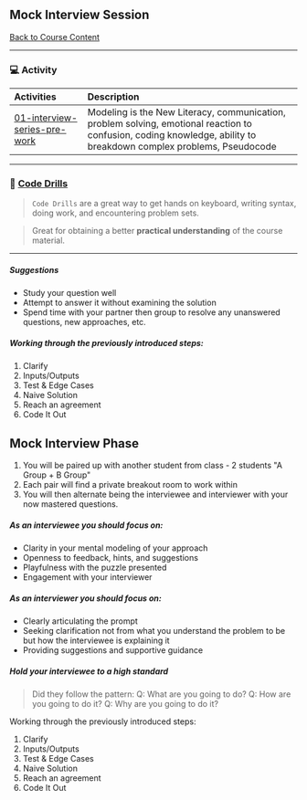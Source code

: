 ## Mock Interview Session
[Back to Course Content](../../README.md)

-----
### :computer: Activity

|  Activities |  Description |
|:--	|:--
|[01-interview-series-pre-work](./activities/01-interview-series-pre-work)| Modeling is the New Literacy, communication, problem solving, emotional reaction to confusion, coding knowledge, ability to breakdown complex problems, Pseudocode |




------
### :dart: **[Code Drills](code-drills/README.md)**

> `Code Drills` are a great way to get hands on keyboard, writing syntax, doing work, and encountering problem sets. 

> Great for obtaining a better **practical understanding** of the course material. 

-----


##### Suggestions

* Study your question well
* Attempt to answer it without examining the solution
* Spend time with your partner then group to resolve any unanswered questions, new approaches, etc.

##### Working through the previously introduced steps:

1. Clarify
2. Inputs/Outputs
3. Test & Edge Cases
4. Naive Solution
5. Reach an agreement
6. Code It Out


## Mock Interview Phase 


1. You will be paired up with another student from class - 2 students "A Group + B Group"
2. Each pair will find a private breakout room to work within
3. You will then alternate being the interviewee and interviewer with your now mastered questions.

##### As an interviewee you should focus on:
* Clarity in your mental modeling of your approach
* Openness to feedback, hints, and suggestions
* Playfulness with the puzzle presented
* Engagement with your interviewer

##### As an interviewer you should focus on:
* Clearly articulating the prompt
* Seeking clarification not from what you understand the problem to be but how the interviewee is explaining it
* Providing suggestions and supportive guidance

##### Hold your interviewee to a high standard
> Did they follow the pattern:
  Q: What are you going to do?
  Q: How are you going to do it?
  Q: Why are you going to do it?

Working through the previously introduced steps:

1. Clarify
2. Inputs/Outputs
3. Test & Edge Cases
4. Naive Solution
5. Reach an agreement
6. Code It Out







